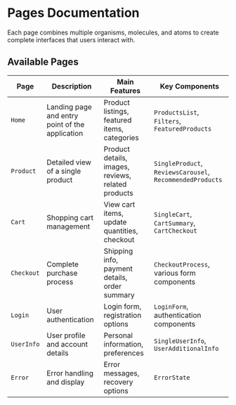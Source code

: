 # Pages Documentation

Each page combines multiple organisms, molecules, and atoms to create complete interfaces that users interact with.

## Available Pages

| Page       | Description                                     | Main Features                                      | Key Components                                            |
| ---------- | ----------------------------------------------- | -------------------------------------------------- | --------------------------------------------------------- |
| `Home`     | Landing page and entry point of the application | Product listings, featured items, categories       | `ProductsList`, `Filters`, `FeaturedProducts`             |
| `Product`  | Detailed view of a single product               | Product details, images, reviews, related products | `SingleProduct`, `ReviewsCarousel`, `RecommendedProducts` |
| `Cart`     | Shopping cart management                        | View cart items, update quantities, checkout       | `SingleCart`, `CartSummary`, `CartCheckout`               |
| `Checkout` | Complete purchase process                       | Shipping info, payment details, order summary      | `CheckoutProcess`, various form components                |
| `Login`    | User authentication                             | Login form, registration options                   | `LoginForm`, authentication components                    |
| `UserInfo` | User profile and account details                | Personal information, preferences                  | `SingleUserInfo`, `UserAdditionalInfo`                    |
| `Error`    | Error handling and display                      | Error messages, recovery options                   | `ErrorState`                                              |
